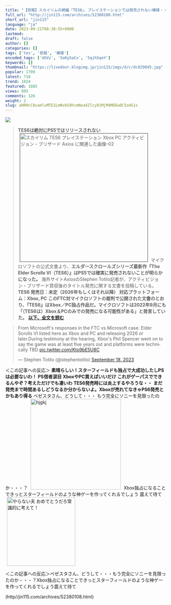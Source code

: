```yaml
---
title: "【悲報】スカイリムの続編『TES6』、プレイステーションでは発売されない模様・・・ "
full_url: "http://jin115.com/archives/52380108.html"
short_url: "jin115"
language: "ja"
date: 2023-09-21T08:30:55+0900
lastmod: 
draft: false
author: []
categories: []
tags: ['tes', '悲報', '模様']
encoded_tags: ['dGVz', '5oKy5aCx', '5qih5qeY']
keywords: []
thumbnail: "https://livedoor.blogimg.jp/jin115/imgs/d/c/dc8290d5.jpg"
popular: 1709
latest: 710
trend: 1024
featured: 1085
views: 895
comments: 126
weight: 2
slug: aHR0cC8vamluMTE1LmNvbS9hcmNoaXZlcy81MjM4MDEwOC5odG1s
---
```


![](https://livedoor.blogimg.jp/jin115/imgs/d/c/dc8290d5.jpg)

<div><a name='more'></a> <blockquote><b>TES6は絶対にPS5ではリリースされない</b> <img src='https//livedoor.blogimg.jp/jin115/imgs/b/8/b8e449b8.png' width='400' border='1' hspace='5' class='pict' alt='スカイリム TES6 プレイステーション Xbox PC アクティビジョン・ブリザード Axios に関連した画像-02'> マイクロソフトの公式文書より、<b>エルダースクロールズシリーズ最新作『The Elder Scrolls VI（TES6）』はPS5では確実に発売されないことが明らかになった。 </b> 海外サイトAxiosのStephen Totilo記者が、アクティビジョン・ブリザード買収後のタイトル発売に関する文書を投稿している。 <b>TES6 発売日：未定（2026年もしくはそれ以降） 対応プラットフォーム：Xbox, PC</b> <b>このFTC対マイクロソフトの裁判で公開された文書のとおり、『TES6』はXbox／PC独占作品だ。マイクロソフトは2022年9月にも「（TES6は）Xbox＆PCのみでの発売になる可能性がある」と発言していた。</b> <a href='https//kotaku.com/elder-scrolls-6-xbox-playstation-exclusive-release-date-1850850016' target='_blank'><b>以下、全文を読む</b></a> </blockquote> <blockquote class='twitter-tweet'><p lang='en' dir='ltr'>From Microsoft's responses in the FTC vs Microsoft case. Elder Scrolls VI listed here as Xbox and PC and releasing 2026 or later.During testimony at the hearing, Xbox's Phil Spencer went on to say the game was at least five years out and platforms were technically TBD <a href='https//t.co/Kto9bE5U8C'>pic.twitter.com/Kto9bE5U8C</a></p>— Stephen Totilo (@stephentotilo) <a href='https//twitter.com/stephentotilo/status/1703758480509661480?ref_src=twsrc%5Etfw'>September 18, 2023</a></blockquote> ＜この記事への反応＞ <b>素晴らしい！スターフィールドも独占で大成功したしPSは必要ないわ！</b> <b>PS信者涙目</b> <b>XboxやPC買えばいいだけ</b> <b>これがゲーパスでできるんやぞ？考えただけでも凄いわ</b> <b>TES6発売時には炎上するやろうな・・</b> <b>まだ発売まで時間あるしどうなるか分からないよ。Xboxが売れてなきゃPS6発売とかもあり得る</b> ベゼスタさん、どうして・・・ もう完全にソニーを見限ったのか・・・？ <img src='https//livedoor.blogimg.jp/jin115/imgs/a/0/a000cf4e.gif' alt='hjgkj' width='283' border='0' hspace='5' class='pict'> Xbox独占になることできっとスターフィールドのような神ゲーを作ってくれるでしょう 震えて待て <img src='https//livedoor.blogimg.jp/jin115/imgs/0/a/0a4db933.gif' alt='やらない夫 おめでとうだろ常識的に考えて！' width='214' border='0' hspace='5' class='pict'> <p>＜この記事への反応＞ベゼスタさん、どうして・・・もう完全にソニーを見限ったのか・・・？Xbox独占になることできっとスターフィールドのような神ゲーを作ってくれるでしょう震えて待て</p></div>

(http//jin115.com/archives/52380108.html)
